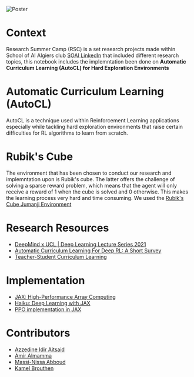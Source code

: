 ![Poster](./assets/Poster.png)

# Context
Research Summer Camp (RSC) is a set research projects made within School of AI Algiers club [SOAI LinkedIn](https://www.linkedin.com/company/school-of-ai-algiers/) that included different research topics, this notebook includes the implemntation been done on **Automatic Curriculum Learning (AutoCL) for Hard Exploration Environments**

# Automatic Curriculum Learning (AutoCL)
AutoCL is a technique used within Reinforcement Learning applications especially while tackling hard exploration environments that raise certain difficulties for RL algorithms to learn from scratch.

# Rubik's Cube
The environment that has been chosen to conduct our research and implemntation upon is Rubik's cube. The latter offers the challenge of solving a sparse reward problem, which means that the agent will only receive a reward of 1 when the cube is solved and 0 otherwise. This makes the learning process very hard and time consuming. We used the [Rubik's Cube Jumanji Environment](https://instadeepai.github.io/jumanji/environments/rubiks_cube/)

# Research Resources
- [DeepMind x UCL | Deep Learning Lecture Series 2021](https://youtube.com/playlist?list=PLqYmG7hTraZDVH599EItlEWsUOsJbAodm&feature=shared)
- [Automatic Curriculum Learning For Deep RL: A Short Survey
](https://arxiv.org/abs/2003.04664)
- [Teacher-Student Curriculum Learning
](https://arxiv.org/abs/1707.00183)

# Implementation
- [JAX: High-Performance Array Computing](https://jax.readthedocs.io/en/latest/)
- [Haiku: Deep Learning with JAX](https://dm-haiku.readthedocs.io/en/latest/)
- [PPO implementation in JAX](https://github.com/azzeddineCH/Highway-PPO-Agent-in-Jax)

# Contributors
- [Azzedine Idir Aitsaid](https://www.linkedin.com/in/azzedine-idir-aitsaid-7bab84229/)
- [Amir Almamma](https://www.linkedin.com/in/amir-almamma-a737b719b/)
- [Massi-Nissa Abboud](https://www.linkedin.com/in/massi-nissa-abboud-b16989220/)
- [Kamel Brouthen](https://www.linkedin.com/in/brouthen-kamel/)